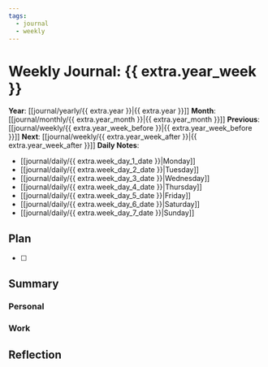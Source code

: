 ```yaml
---
tags:
  - journal
  - weekly
---
```

# Weekly Journal: {{ extra.year_week }}
**Year**: [[journal/yearly/{{ extra.year }}|{{ extra.year }}]]
**Month**: [[journal/monthly/{{ extra.year_month }}|{{ extra.year_month }}]]
**Previous**: [[journal/weekly/{{ extra.year_week_before }}|{{ extra.year_week_before }}]]
**Next**: [[journal/weekly/{{ extra.year_week_after }}|{{ extra.year_week_after }}]]
**Daily Notes**:
- [[journal/daily/{{ extra.week_day_1_date }}|Monday]]
- [[journal/daily/{{ extra.week_day_2_date }}|Tuesday]]
- [[journal/daily/{{ extra.week_day_3_date }}|Wednesday]]
- [[journal/daily/{{ extra.week_day_4_date }}|Thursday]]
- [[journal/daily/{{ extra.week_day_5_date }}|Friday]]
- [[journal/daily/{{ extra.week_day_6_date }}|Saturday]]
- [[journal/daily/{{ extra.week_day_7_date }}|Sunday]]

## Plan
- [ ]

## Summary
### Personal

### Work

## Reflection
